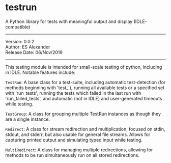 # testrun
A Python library for tests with meaningful output and display (IDLE-compatible)
_________________________________
 Version: 0.0.2                  
 Author: ES Alexander            
 Release Date: 06/Nov/2019       
_________________________________


This testing module is intended for small-scale testing of python, including
    in IDLE. Notable features include:

`TestRun`: 
  A base class for a test-suite, including automatic test-detection 
  (for methods beginning with 'test_'), running all available tests or a 
  specified set with 'run_tests', running the tests which failed in the last 
  run with 'run_failed_tests', and automatic (not in IDLE) and user-generated 
  timeouts while testing.

`TestGroup`: 
  A class for grouping multiple TestRun instances as though they are a single 
  instance.

`Redirect`: 
  A class for stream redirection and multiplication, focused on stdin, stdout, 
  and stderr, but also usable for general file streams. Allows for capturing 
  printed output and simulating typed input while testing.

`MultiRedirect`: 
  A class for managing multiple redirections, allowing for methods to be run 
  simultaneously run on all stored redirections.
